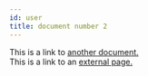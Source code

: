 ```yaml
---
id: user
title: document number 2
---
```


This is a link to [another document.](reference.md)  
This is a link to an [external page.](http://www.example.com)
